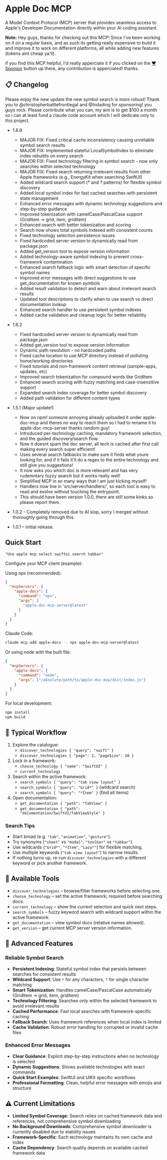 # Apple Doc MCP

A Model Context Protocol (MCP) server that provides seamless access to Apple's Developer Documentation directly within your AI coding assistant.

**Note:** Hey guys, thanks for checking out this MCP! Since I've been working on it on a regular basis, and as such its getting really expensive to build it and improve it to work on different platforms, all while adding new features (tokens aint cheap ya'll). 

if you find this MCP helpful, I'd really apperciate it if you clicked on the [❤️ Sponsor](https://github.com/sponsors/MightyDillah) button up there, any contribution is apperciated! thanks.

## 📋 Changelog

Please enjoy the new update the new symbol search is more robust! Thank you to @christopherbattlefrontlegal and @Indading for sponsoring! you guys rock. Please contribute what you can, my aim is to get $100 a month so i can at least fund a claude code account which I will dedicate only to this project.

- 1.8.9
  - MAJOR FIX: Fixed critical cache inconsistency causing unreliable symbol search results
  - MAJOR FIX: Implemented stateful LocalSymbolIndex to eliminate index rebuilds on every search
  - MAJOR FIX: Fixed technology filtering in symbol search - now only searches within selected technology
  - MAJOR FIX: Fixed search returning irrelevant results from other Apple frameworks (e.g., EnergyKit when searching SwiftUI)
  - Added wildcard search support (* and ? patterns) for flexible symbol discovery
  - Added local symbol index for fast cached searches with persistent state management
  - Enhanced error messages with dynamic technology suggestions and step-by-step guidance
  - Improved tokenization with camelCase/PascalCase support (GridItem → grid, item, griditem)
  - Enhanced search with better tokenization and scoring
  - Search now shows total symbols indexed with consistent counts
  - Fixed technology selection persistence issues
  - Fixed hardcoded server version to dynamically read from package.json
  - Added get_version tool to expose version information
  - Added technology-aware symbol indexing to prevent cross-framework contamination
  - Enhanced search fallback logic with smart detection of specific symbol names
  - Improved error messages with direct suggestions to use get_documentation for known symbols
  - Added result validation to detect and warn about irrelevant search results
  - Updated tool descriptions to clarify when to use search vs direct documentation lookup
  - Enhanced search handler to use persistent symbol indexes
  - Added cache validation and cleanup logic for better reliability
- 1.6.2
  - Fixed hardcoded server version to dynamically read from package.json
  - Added get_version tool to expose version information
  - Dynamic path resolution - no hardcoded paths
  - Fixed cache location to use MCP directory instead of polluting home/working directories
  - Fixed tutorials and non-framework content retrieval (sample-apps, updates, etc)
  - Improved search tokenization for compound words like GridItem
  - Enhanced search scoring with fuzzy matching and case-insensitive support
  - Expanded search index coverage for better symbol discovery
  - Added path validation for different content types
- 1.5.1 (Major update!)
  - Now on npm! someone annoying already uploaded it under apple-doc-mcp and theres no way to reach them so I had to rename it to apple-doc-mcp-server thanks random guy!
  - Introduced per-technology caching, mandatory framework selection, and the guided discovery/search flow.
  - Now it doesnt spam the doc server, all tech is cached after first call making every search super efficient!
  - Uses several search fallbacks to make sure it finds what youre looking for, and if it fails it'll do a regex to the entire technology and still give you suggestions!
  - It now asks you which doc is more relevant! and has very rudemntary fuzzy search but it works really well!
  - Simplified MCP in so many ways that I am just kicking myself!
  - Handlers now live in 'src/server/handlers/', so each tool is easy to read and evolve without touching the entrypoint.
  - This should have been version 1.0.0, there are still some kinks so please report them.

- 1.0.2 - Completely removed due to AI slop, sorry I merged without thoroughly going through this.
- 1.0.1 – Initial release.

## Quick Start

```"Use apple mcp select swiftui search tabbar"```

Configure your MCP client (example):

Using npx (recommended):
```json
{
  "mcpServers": {
    "apple-docs": {
      "command": "npx",
      "args": [
        "apple-doc-mcp-server@latest"
      ]
    }
  }
}
```

Claude Code:
```bash
claude mcp add apple-docs -- npx apple-doc-mcp-server@latest
```

Or using node with the built file:
```json
{
  "mcpServers": {
    "apple-docs": {
      "command": "node",
      "args": ["/absolute/path/to/apple-doc-mcp/dist/index.js"]
    }
  }
}
```

For local development:
```bash
npm install
npm build
```

## 🔄 Typical Workflow

1. Explore the catalogue:
   - `discover_technologies { "query": "swift" }`
   - `discover_technologies { "page": 2, "pageSize": 10 }`
2. Lock in a framework:
   - `choose_technology { "name": "SwiftUI" }`
   - `current_technology`
3. Search within the active framework:
   - `search_symbols { "query": "tab view layout" }`
   - `search_symbols { "query": "Grid*" }` (wildcard search)
   - `search_symbols { "query": "*Item" }` (find all items)
4. Open documentation:
   - `get_documentation { "path": "TabView" }`
   - `get_documentation { "path": "documentation/SwiftUI/TabViewStyle" }`

### Search Tips
- Start broad (e.g. `"tab"`, `"animation"`, `"gesture"`).
- Try synonyms (`"sheet"` vs `"modal"`, `"toolbar"` vs `"tabbar"`).
- Use wildcards (`"Grid*"`, `"*Item"`, `"Lazy*"`) for flexible matching.
- Use multiple keywords (`"tab view layout"`) to narrow results.
- If nothing turns up, re-run `discover_technologies` with a different keyword or pick another framework.

## 🧰 Available Tools
- `discover_technologies` – browse/filter frameworks before selecting one.
- `choose_technology` – set the active framework; required before searching docs.
- `current_technology` – show the current selection and quick next steps.
- `search_symbols` – fuzzy keyword search with wildcard support within the active framework.
- `get_documentation` – view symbol docs (relative names allowed).
- `get_version` – get current MCP server version information.

## 🚀 Advanced Features

### Reliable Symbol Search
- **Persistent Indexing**: Stateful symbol index that persists between searches for consistent results
- **Wildcard Support**: Use `*` for any characters, `?` for single character matching
- **Smart Tokenization**: Handles camelCase/PascalCase automatically (GridItem → grid, item, griditem)
- **Technology Filtering**: Searches only within the selected framework to avoid irrelevant results
- **Cached Performance**: Fast local searches with framework-specific caching
- **Fallback Search**: Uses framework references when local index is limited
- **Cache Validation**: Robust error handling for corrupted or invalid cache files

### Enhanced Error Messages
- **Clear Guidance**: Explicit step-by-step instructions when no technology is selected
- **Dynamic Suggestions**: Shows available technologies with exact commands
- **Quick Start Examples**: SwiftUI and UIKit specific workflows
- **Professional Formatting**: Clean, helpful error messages with emojis and structure

## ⚠️ Current Limitations

- **Limited Symbol Coverage**: Search relies on cached framework data and references, not comprehensive symbol downloading
- **No Background Downloads**: Comprehensive symbol downloader is currently disabled due to stability issues
- **Framework-Specific**: Each technology maintains its own cache and index
- **Cache Dependency**: Search quality depends on available cached framework data
